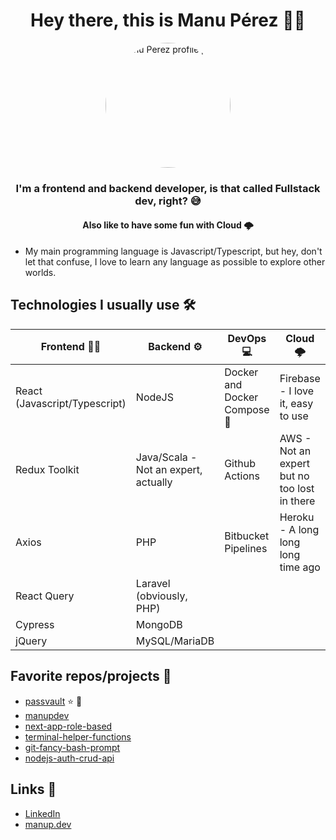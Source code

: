 <div align='center'>
    <h1 align='center'>Hey there, this is Manu Pérez 👋🏻</h1>
    <img align='center' alt='Manu Perez profile photo' src='https://avatars.githubusercontent.com/u/29245884?v=4' width='200' style='border-radius: 50% !important;' />
</div>
<h3 align='center'>I'm a frontend and backend developer, is that called Fullstack dev, right? 😅</h3>
<h4 align='center'>Also like to have some fun with Cloud 🌩️</h4>

- My main programming language is Javascript/Typescript, but hey, don't let that confuse, I love to learn any language as possible to explore other worlds.

## Technologies I usually use 🛠️

| Frontend 💅🏻 | Backend ⚙️ | DevOps 💻 | Cloud 🌩️ | Others 🤓 |
| - | - | - | - | - |
| React (Javascript/Typescript) | NodeJS | Docker and Docker Compose 🐳 | Firebase - I love it, easy to use | Shell scripting - Not an expert, actually |
| Redux Toolkit | Java/Scala - Not an expert, actually | Github Actions | AWS - Not an expert but no too lost in there | |
| Axios | PHP | Bitbucket Pipelines | Heroku - A long long long time ago | |
| React Query | Laravel (obviously, PHP) | | |
| Cypress | MongoDB | | |
| jQuery | MySQL/MariaDB | | |

## Favorite repos/projects 🤩

- [passvault](https://passvault.manup.dev) ⭐️ 🔐
- [manupdev](https://github.com/mperezy/manupdev)
- [next-app-role-based](https://github.com/mperezy/next-app-role-based)
- [terminal-helper-functions](https://github.com/mperezy/terminal-helper-functions)
- [git-fancy-bash-prompt](https://github.com/mperezy/git-fancy-bash-prompt)
- [nodejs-auth-crud-api](https://github.com/mperezy/nodejs-auth-crud-api)

## Links 🔗

- [LinkedIn](https://linkedin.com/in/manuel-pérez-600322157)
- [manup.dev](https://manup.dev)